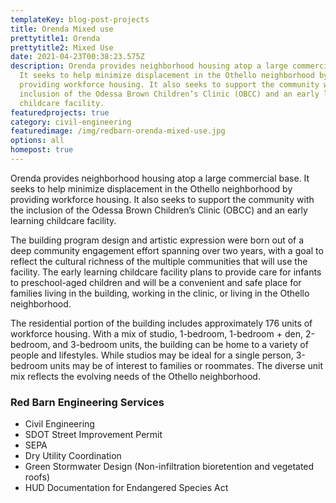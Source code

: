 ```yaml
---
templateKey: blog-post-projects
title: Orenda Mixed use
prettytitle1: Orenda
prettytitle2: Mixed Use
date: 2021-04-23T00:38:23.575Z
description: Orenda provides neighborhood housing atop a large commercial base.
  It seeks to help minimize displacement in the Othello neighborhood by
  providing workforce housing. It also seeks to support the community with the
  inclusion of the Odessa Brown Children’s Clinic (OBCC) and an early learning
  childcare facility.
featuredprojects: true
category: civil-engineering
featuredimage: /img/redbarn-orenda-mixed-use.jpg
options: all
homepost: true
---
```


Orenda provides neighborhood housing atop a large commercial base. It seeks to help minimize displacement in the Othello neighborhood by providing workforce housing. It also seeks to support the community with the inclusion of the Odessa Brown Children’s Clinic (OBCC) and an early learning childcare facility.​

The building program design and artistic expression were born out of a deep community engagement effort spanning over two years, with a goal to reflect the cultural richness of the multiple communities that will use the facility. The early learning childcare facility plans to provide care for infants to preschool-aged children and will be a convenient and safe place for families living in the building, working in the clinic, or living in the Othello neighborhood.

The residential portion of the building includes approximately 176 units of workforce housing. With a mix of studio, 1-bedroom, 1-bedroom + den, 2-bedroom, and 3-bedroom units, the building can be home to a variety of people and lifestyles. While studios may be ideal for a single person, 3-bedroom units may be of interest to families or roommates. The diverse unit mix reflects the evolving needs of the Othello neighborhood.

### Red Barn Engineering Services

- Civil Engineering
- SDOT Street Improvement Permit
- SEPA
- Dry Utility Coordination
- Green Stormwater Design (Non-infiltration bioretention and vegetated roofs)
- HUD Documentation for Endangered Species Act
